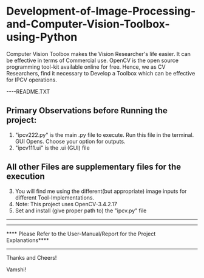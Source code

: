 # Development-of-Image-Processing-and-Computer-Vision-Toolbox-using-Python
Computer Vision Toolbox makes the Vision Researcher's life easier. It can be effective in terms of Commercial use. 
OpenCV is the open source programming tool-kit available online for free.
Hence, we as CV Researchers, find it necessary to Develop a Toolbox which can be effective for IPCV operations.

----README.TXT

Primary Observations before Running the project: 
------------------------------------------------
1. "ipcv222.py" is the main .py file to execute. Run this file in the terminal. GUI Opens. Choose your option for outputs.
2. "ipcv111.ui" is the .ui (GUI) file 

****All other Files are supplementary files for the execution****
-----------------------
3. You will find me using the different(but appropriate) image inputs for different Tool-Implementations.
4. Note: This project uses OpenCV-3.4.2.17
5. Set and install (give proper path to) the "ipcv.py" file
-----------------------

****************************************************************************
**** Please Refer to the User-Manual/Report for the Project Explanations****
****************************************************************************

Thanks and Cheers!

Vamshi!
